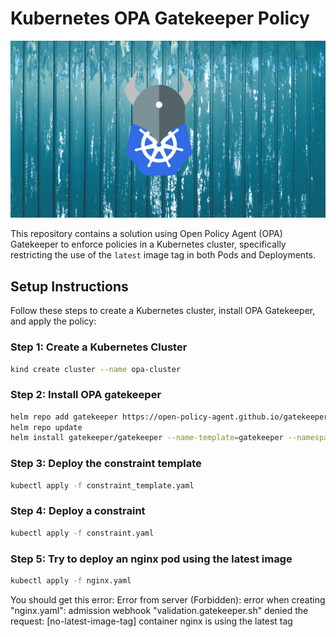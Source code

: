 # Kubernetes OPA Gatekeeper Policy

![OPA Gatekeeper](images/OPA_K8s.jpg)

This repository contains a solution using Open Policy Agent (OPA) Gatekeeper to enforce policies in a Kubernetes cluster, specifically restricting the use of the `latest` image tag in both Pods and Deployments.

## Setup Instructions

Follow these steps to create a Kubernetes cluster, install OPA Gatekeeper, and apply the policy:

### Step 1: Create a Kubernetes Cluster

```bash
kind create cluster --name opa-cluster
```

### Step 2: Install OPA gatekeeper
```bash
helm repo add gatekeeper https://open-policy-agent.github.io/gatekeeper/charts
helm repo update
helm install gatekeeper/gatekeeper --name-template=gatekeeper --namespace gatekeeper-system --create-namespace
```

### Step 3: Deploy the constraint template
```bash
kubectl apply -f constraint_template.yaml
```

### Step 4: Deploy a constraint
```bash
kubectl apply -f constraint.yaml
```

### Step 5: Try to deploy an nginx pod using the latest image
```bash
kubectl apply -f nginx.yaml
```
You should get this error:
    Error from server (Forbidden): error when creating "nginx.yaml": admission webhook "validation.gatekeeper.sh" denied the request: [no-latest-image-tag] container nginx is using the latest tag
